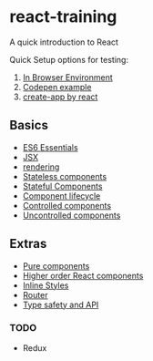 # react-training
A quick introduction to React  

Quick Setup options for testing:
1. [In Browser Environment](inbrowser.html)
2. [Codepen example](https://codepen.io/zerkotin/pen/rNxaQWW)
3. [create-app by react](https://create-react-app.dev/docs/getting-started/)


## Basics
- [ES6 Essentials](docs/ES6.md)
- [JSX](docs/JSX.md)
- [rendering](docs/rendering.md)
- [Stateless components](docs/stateless-components.md)
- [Stateful Components](docs/stateful-components.md)
- [Component lifecycle](docs/component-lifecycle.md)
- [Controlled components](docs/controlled-components.md)
- [Uncontrolled components](docs/uncontrolled-components.md)

## Extras
- [Pure components](docs/pure-components.md)
- [Higher order React components](https://github.com/zerkotin/react/blob/master/src/js/components/remote.jsx "Code example")
- [Inline Styles](https://github.com/zerkotin/react/blob/master/src/js/components/styles.js "My examples of inline styles")
- [Router](docs/router.md)
- [Type safety and API](docs/prop-types.md)

### TODO
- Redux
